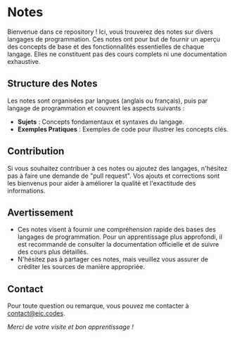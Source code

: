 # Notes

Bienvenue dans ce repository ! Ici, vous trouverez des notes sur divers langages de programmation. Ces notes ont pour but de fournir un aperçu des concepts de base et des fonctionnalités essentielles de chaque langage. Elles ne constituent pas des cours complets ni une documentation exhaustive.

## Structure des Notes

Les notes sont organisées par langues (anglais ou français), puis par langage de programmation et couvrent les aspects suivants :

- **Sujets** : Concepts fondamentaux et syntaxes du langage.  
- **Exemples Pratiques** : Exemples de code pour illustrer les concepts clés.

## Contribution

Si vous souhaitez contribuer à ces notes ou ajoutez des langages, n'hésitez pas à faire une demande de "pull request". Vos ajouts et corrections sont les bienvenus pour aider à améliorer la qualité et l'exactitude des informations.

## Avertissement

- Ces notes visent à fournir une compréhension rapide des bases des langages de programmation. Pour un apprentissage plus approfondi, il est recommandé de consulter la documentation officielle et de suivre des cours plus détaillés.
- N'hésitez pas à partager ces notes, mais veuillez vous assurer de créditer les sources de manière appropriée.

## Contact

Pour toute question ou remarque, vous pouvez me contacter à [contact@eic.codes](mailto:contact@eic.codes).

*Merci de votre visite et bon apprentissage !*

